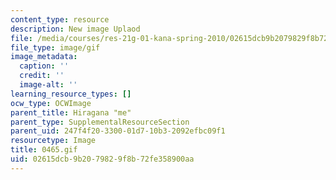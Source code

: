 ```yaml
---
content_type: resource
description: New image Uplaod
file: /media/courses/res-21g-01-kana-spring-2010/02615dcb9b2079829f8b72fe358900aa_0465.gif
file_type: image/gif
image_metadata:
  caption: ''
  credit: ''
  image-alt: ''
learning_resource_types: []
ocw_type: OCWImage
parent_title: Hiragana "me"
parent_type: SupplementalResourceSection
parent_uid: 247f4f20-3300-01d7-10b3-2092efbc09f1
resourcetype: Image
title: 0465.gif
uid: 02615dcb-9b20-7982-9f8b-72fe358900aa
---
```


